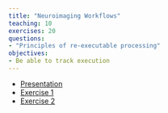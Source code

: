 ```yaml
---
title: "Neuroimaging Workflows"
teaching: 10
exercises: 20
questions:
- "Principles of re-executable processing"
objectives:
- Be able to track execution
---
```



- [Presentation](../presentations/processing/)
- [Exercise 1](http://www.reproducibleimaging.org/ohbm2018-training/03-01-reproin/#a-reproducible-glm-demo-analysis)
- [Exercise 2](../presentations/processing/#17)
